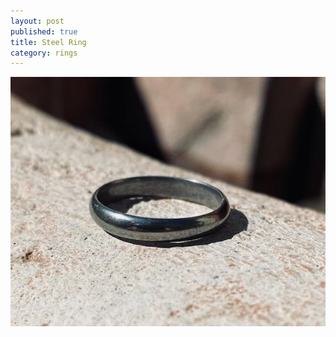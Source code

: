 ```yaml
---
layout: post
published: true
title: Steel Ring
category: rings
---
```

![halfround_steel_8.jpg](/images/jewelry/rings/halfround_steel_8.jpg)
<!--more-->
